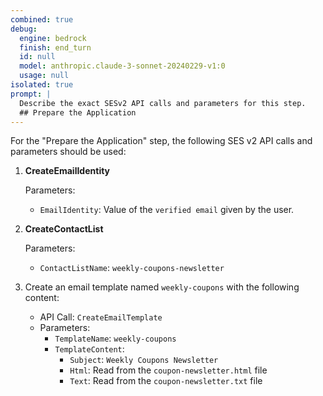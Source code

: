 ```yaml
---
combined: true
debug:
  engine: bedrock
  finish: end_turn
  id: null
  model: anthropic.claude-3-sonnet-20240229-v1:0
  usage: null
isolated: true
prompt: |
  Describe the exact SESv2 API calls and parameters for this step.
  ## Prepare the Application
---
```


For the "Prepare the Application" step, the following SES v2 API calls and parameters should be used:

1. **CreateEmailIdentity**

   Parameters:

   - `EmailIdentity`: Value of the `verified email` given by the user.

2. **CreateContactList**

   Parameters:

   - `ContactListName`: `weekly-coupons-newsletter`

3. Create an email template named `weekly-coupons` with the following content:

   - API Call: `CreateEmailTemplate`
   - Parameters:
     - `TemplateName`: `weekly-coupons`
     - `TemplateContent`:
       - `Subject`: `Weekly Coupons Newsletter`
       - `Html`: Read from the `coupon-newsletter.html` file
       - `Text`: Read from the `coupon-newsletter.txt` file
